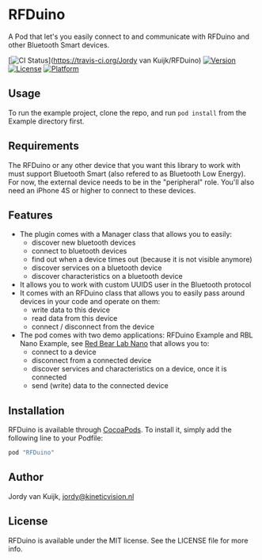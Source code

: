 # RFDuino
A Pod that let's you easily connect to and communicate with RFDuino and other Bluetooth Smart devices.

[![CI Status](http://img.shields.io/travis/Kukiwon/rfduino-swift.svg?style=flat)](https://travis-ci.org/Jordy van Kuijk/RFDuino)
[![Version](https://img.shields.io/cocoapods/v/RFDuino.svg?style=flat)](http://cocoapods.org/pods/RFDuino)
[![License](https://img.shields.io/cocoapods/l/RFDuino.svg?style=flat)](http://cocoapods.org/pods/RFDuino)
[![Platform](https://img.shields.io/cocoapods/p/RFDuino.svg?style=flat)](http://cocoapods.org/pods/RFDuino)

## Usage

To run the example project, clone the repo, and run `pod install` from the Example directory first.

## Requirements

The RFDuino or any other device that you want this library to work with must support Bluetooth Smart (also refered to as Bluetooth Low Energy). For now, the external device needs to be in the "peripheral" role. You'll also need an iPhone 4S or higher to connect to these devices.

## Features

* The plugin comes with a Manager class that allows you to easily:
  * discover new bluetooth devices
  * connect to bluetooth devices
  * find out when a device times out (because it is not visible anymore)
  * discover services on a bluetooth device
  * discover characteristics on a bluetooth device
* It allows you to work with custom UUIDS user in the Bluetooth protocol
* It comes with an RFDuino class that allows you to easily pass around devices in your code and operate on them:
  * write data to this device
  * read data from this device
  * connect / disconnect from the device
* The pod comes with two demo applications: RFDuino Example and RBL Nano Example, see [Red Bear Lab Nano](http://redbearlab.com/blenano/) that allows you to:
  * connect to a device
  * disconnect from a connected device
  * discover services and characteristics on a device, once it is connected
  * send (write) data to the connected device

## Installation

RFDuino is available through [CocoaPods](http://cocoapods.org). To install
it, simply add the following line to your Podfile:

```ruby
pod "RFDuino"
```

## Author

Jordy van Kuijk, jordy@kineticvision.nl

## License

RFDuino is available under the MIT license. See the LICENSE file for more info.
